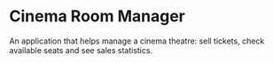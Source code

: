 # Cinema Room Manager

An application that helps manage a cinema theatre: sell tickets, check available seats and see sales statistics.
